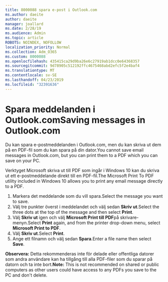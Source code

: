 ```yaml
---
title: 8000088 spara e-post i Outlook.com
ms.author: daeite
author: daeite
manager: joallard
ms.date: 2/28/19
ms.audience: Admin
ms.topic: article
ROBOTS: NOINDEX, NOFOLLOW
localization_priority: Normal
ms.collection: Adm_O365
ms.custom: 8000088
ms.openlocfilehash: 435415ca29d9ba26e6c27919ab1dcc0e64368357
ms.sourcegitcommit: 9d78905c512192ffc4675468abd2efc5f2e4baf4
ms.translationtype: MT
ms.contentlocale: sv-SE
ms.lasthandoff: 04/23/2019
ms.locfileid: "32391636"
---
```

# <a name="saving-messages-in-outlookcom"></a><span data-ttu-id="47b43-102">Spara meddelanden i Outlook.com</span><span class="sxs-lookup"><span data-stu-id="47b43-102">Saving messages in Outlook.com</span></span>

<span data-ttu-id="47b43-103">Du kan spara e-postmeddelanden i Outlook.com, men du kan skriva ut dem på en PDF-fil som du kan spara på din dator.</span><span class="sxs-lookup"><span data-stu-id="47b43-103">You cannot save email messages in Outlook.com, but you can print them to a PDF which you can save on your PC.</span></span>

<span data-ttu-id="47b43-104">Verktyget Microsoft skriva ut till PDF som ingår i Windows 10 kan du skriva ut ett e-postmeddelande direkt till en PDF-fil.</span><span class="sxs-lookup"><span data-stu-id="47b43-104">The Microsoft Print To PDF utility included in Windows 10 allows you to print any email message directly to a PDF.</span></span>

1. <span data-ttu-id="47b43-105">Markera det meddelande som du vill spara.</span><span class="sxs-lookup"><span data-stu-id="47b43-105">Select the message you want to save.</span></span>
2. <span data-ttu-id="47b43-106">Välj tre punkter överst i meddelandet och välj sedan **Skriv ut**.</span><span class="sxs-lookup"><span data-stu-id="47b43-106">Select the three dots at the top of the message and then select **Print**.</span></span>
3. <span data-ttu-id="47b43-107">Välj **Skriv ut** igen och välj **Microsoft Print till PDF**på skrivare-menyn.</span><span class="sxs-lookup"><span data-stu-id="47b43-107">Select **Print** again, and from the printer drop-down menu, select **Microsoft Print to PDF**.</span></span>
4. <span data-ttu-id="47b43-108">Välj **Skriv ut**.</span><span class="sxs-lookup"><span data-stu-id="47b43-108">Select **Print**.</span></span>
5. <span data-ttu-id="47b43-109">Ange ett filnamn och välj sedan **Spara**.</span><span class="sxs-lookup"><span data-stu-id="47b43-109">Enter a file name then select **Save**.</span></span>

<span data-ttu-id="47b43-110">**Observera:** Detta rekommenderas inte för delade eller offentliga datorer som andra användare kan ha tillgång till alla PDF-filer som du sparar på datorn och ta inte bort.</span><span class="sxs-lookup"><span data-stu-id="47b43-110">**Note:** This is not recommended on shared or public computers as other users could have access to any PDFs you save to the PC and don't delete.</span></span>